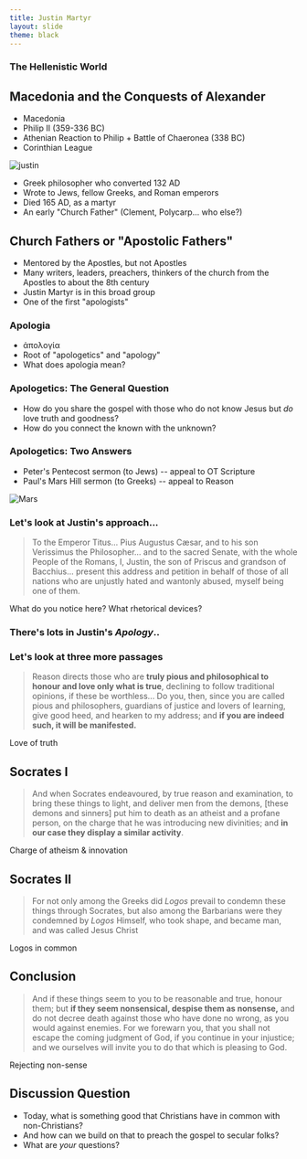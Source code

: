 ```yaml
---
title: Justin Martyr
layout: slide
theme: black
---
```


<section data-background="http://www.keithbuhler.com/images/background-morality.svg"><!--Intro begin-->
<section data-background="https://745515a37222097b0902-74ef300a2b2b2d9e236c9459912aaf20.ssl.cf2.rackcdn.com/fe4b0820da4077b54ee4de5f6d2abcd9.jpeg" data-markdown><!--Intro Splash begin-->

# The Hellenistic World


</section> <!--Intro Splash end-->
<section data-markdown>  <!--Overview Begin-->

## Macedonia and the Conquests of Alexander

- Macedonia
- Philip II (359-336 BC)
- Athenian Reaction to Philip
      + Battle of Chaeronea (338 BC)
- Corinthian League

![justin](https://blogs.ancientfaith.com/onbehalfofall/wp-content/uploads/sites/17/2014/06/justinmartyronlxx.jpg)

- Greek philosopher who converted 132 AD
- Wrote to Jews, fellow Greeks, and Roman emperors
- Died 165 AD, as a martyr
- An early "Church Father" (Clement, Polycarp... who else?)


</section><!--Overview end-->
<section data-background="https://pursuingveritasdotcom.files.wordpress.com/2014/08/apostolic-fathers.jpeg" data-markdown>


</section><!--Overview end-->
<section data-markdown>

## Church Fathers or "Apostolic Fathers"
- Mentored by the Apostles, but not Apostles
- Many writers, leaders, preachers, thinkers of the church from the Apostles to about the 8th century
- Justin Martyr is in this broad group
- One of the first "apologists"

</section><section data-markdown>

### Apologia

- ἀπολογία
- Root of "apologetics" and "apology"
- What does apologia mean? 

</section><section data-markdown>

### Apologetics: The General Question

- How do you share the gospel with those who do not know Jesus but _do_ love truth and goodness?
- How do you connect the known with the unknown? 

</section><section data-markdown>

### Apologetics: Two Answers

- Peter's Pentecost sermon (to Jews) -- appeal to OT Scripture
- Paul's Mars Hill sermon (to Greeks) -- appeal to Reason

![Mars](https://harriscreek.files.wordpress.com/2013/09/mars-hill.jpg)

</section><section data-markdown>

### Let's look at Justin's approach... 

</section><section data-markdown>

>To the Emperor Titus... Pius Augustus Cæsar, and to his son Verissimus the Philosopher... and to the sacred Senate, with the whole People of the Romans, I, Justin, the son of Priscus and grandson of Bacchius... present this address and petition in behalf of those of all nations who are unjustly hated and wantonly abused, myself being one of them.

What do you notice here? What rhetorical devices?

</section><section data-markdown>

### There's lots in Justin's _Apology_..
### Let's look at three more passages

</section><section data-markdown>

>Reason directs those who are **truly pious and philosophical to honour and love only what is true**, declining to follow traditional opinions, if these be worthless... Do you, then, since you are called pious and philosophers, guardians of justice and lovers of learning, give good heed, and hearken to my address; and **if you are indeed such, it will be manifested.**

Love of truth

</section><section data-markdown>

## Socrates I

>And when Socrates endeavoured, by true reason and examination, to bring these things to light, and deliver men from the demons, [these demons and sinners] put him to death as an atheist and a profane person, on the charge that he was introducing new divinities; and **in our case they display a similar activity**. 

Charge of atheism & innovation

</section><section data-markdown>

## Socrates II

>For not only among the Greeks did _Logos_ prevail to condemn these things through Socrates, but also among the Barbarians were they condemned by _Logos_ Himself, who took shape, and became man, and was called Jesus Christ

Logos in common


</section><section data-markdown>

## Conclusion

>And if these things seem to you to be reasonable and true, honour them; but **if they seem nonsensical, despise them as nonsense,** and do not decree death against those who have done no wrong, as you would against enemies. For we forewarn you, that you shall not escape the coming judgment of God, if you continue in your injustice; and we ourselves will invite you to do that which is pleasing to God.

Rejecting non-sense 

</section><section data-background="https://745515a37222097b0902-74ef300a2b2b2d9e236c9459912aaf20.ssl.cf2.rackcdn.com/fe4b0820da4077b54ee4de5f6d2abcd9.jpeg" data-markdown >


## Discussion Question

- Today, what is something good that Christians have in common with non-Christians? 
- And how can we build on that to preach the gospel to secular folks? 
- What are _your_ questions?


</section>  
</section><!--Discussion of faith and reasonend-->
